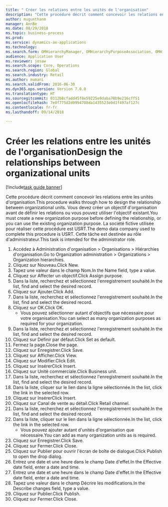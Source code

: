 ```yaml
--- 
title: " Créer les relations entre les unités de l'organisation"
description: "Cette procédure décrit comment concevoir les relations entre les unités d'organisation."
author: mugunthanm
manager: AnnBe
ms.date: 08/29/2018
ms.topic: business-process
ms.prod: 
ms.service: dynamics-ax-applications
ms.technology: 
ms.search.form: OMHierarchyManager, OMHierarchyPurposeAssociation, OMHierarchySelection, HierarchyDesigner, OMNodeSelection,  HierarchyPublishAndCloseForm
audience: Application User
ms.reviewer: josaw
ms.search.scope: Core, Operations
ms.search.region: Global
ms.search.industry: Retail
ms.author: mumani
ms.search.validFrom: 2016-06-30
ms.dyn365.ops.version: Version 7.0.0
ms.translationtype: HT
ms.sourcegitcommit: 0312b8cfadd45f8e59225e9daba78b9e216cff51
ms.openlocfilehash: 7e0f775d2d0994708da1435523e0d1f497af127c
ms.contentlocale: fr-fr
ms.lasthandoff: 09/14/2018

---
```

# <a name="design-the-relationships-between-organizational-units"></a><span data-ttu-id="0ff62-103"> Créer les relations entre les unités de l'organisation</span><span class="sxs-lookup"><span data-stu-id="0ff62-103">Design the relationships between organizational units</span></span>

[!include[task guide banner](../includes/task-guide-banner.md)]

<span data-ttu-id="0ff62-104">Cette procédure décrit comment concevoir les relations entre les unités d'organisation.</span><span class="sxs-lookup"><span data-stu-id="0ff62-104">This procedure walks through how to design the relationship between organizational units.</span></span> <span data-ttu-id="0ff62-105">Vous devez créer un objectif d'organisation avant de définir les relations ou vous pouvez utiliser l'objectif existant.</span><span class="sxs-lookup"><span data-stu-id="0ff62-105">You must create a new organization purpose before defining the relationship, or you can use the existing organization purpose.</span></span> <span data-ttu-id="0ff62-106">La société fictive utilisée pour réaliser cette procédure est USRT.</span><span class="sxs-lookup"><span data-stu-id="0ff62-106">The demo data company used to complete this procedure is USRT.</span></span> <span data-ttu-id="0ff62-107">Cette tâche est destinée au rôle d'administrateur.</span><span class="sxs-lookup"><span data-stu-id="0ff62-107">This task is intended for the administrator role.</span></span>

1. <span data-ttu-id="0ff62-108">Accédez à Administration d'organisation > Organisations > Hiérarchies d'organisation.</span><span class="sxs-lookup"><span data-stu-id="0ff62-108">Go to Organization administration > Organizations > Organization hierarchies.</span></span>
2. <span data-ttu-id="0ff62-109">Cliquez sur Nouveau.</span><span class="sxs-lookup"><span data-stu-id="0ff62-109">Click New.</span></span>
3. <span data-ttu-id="0ff62-110">Tapez une valeur dans le champ Nom.</span><span class="sxs-lookup"><span data-stu-id="0ff62-110">In the Name field, type a value.</span></span>
4. <span data-ttu-id="0ff62-111">Cliquez sur Affecter un objectif.</span><span class="sxs-lookup"><span data-stu-id="0ff62-111">Click Assign purpose.</span></span>
5. <span data-ttu-id="0ff62-112">Dans la liste, recherchez et sélectionnez l'enregistrement souhaité.</span><span class="sxs-lookup"><span data-stu-id="0ff62-112">In the list, find and select the desired record.</span></span>
6. <span data-ttu-id="0ff62-113">Cliquez sur Ajouter.</span><span class="sxs-lookup"><span data-stu-id="0ff62-113">Click Add.</span></span>
7. <span data-ttu-id="0ff62-114">Dans la liste, recherchez et sélectionnez l'enregistrement souhaité.</span><span class="sxs-lookup"><span data-stu-id="0ff62-114">In the list, find and select the desired record.</span></span>
8. <span data-ttu-id="0ff62-115">Cliquez sur OK.</span><span class="sxs-lookup"><span data-stu-id="0ff62-115">Click OK.</span></span>
    * <span data-ttu-id="0ff62-116">Vous pouvez sélectionner autant d'objectifs que nécessaire pour votre organisation.</span><span class="sxs-lookup"><span data-stu-id="0ff62-116">You can select as many organization purposes as required for your organization.</span></span>  
9. <span data-ttu-id="0ff62-117">Dans la liste, recherchez et sélectionnez l'enregistrement souhaité.</span><span class="sxs-lookup"><span data-stu-id="0ff62-117">In the list, find and select the desired record.</span></span>
10. <span data-ttu-id="0ff62-118">Cliquez sur Définir par défaut.</span><span class="sxs-lookup"><span data-stu-id="0ff62-118">Click Set as default.</span></span>
11. <span data-ttu-id="0ff62-119">Fermez la page.</span><span class="sxs-lookup"><span data-stu-id="0ff62-119">Close the page.</span></span>
12. <span data-ttu-id="0ff62-120">Cliquez sur Enregistrer.</span><span class="sxs-lookup"><span data-stu-id="0ff62-120">Click Save.</span></span>
13. <span data-ttu-id="0ff62-121">Cliquez sur Afficher.</span><span class="sxs-lookup"><span data-stu-id="0ff62-121">Click View.</span></span>
14. <span data-ttu-id="0ff62-122">Cliquez sur Modifier.</span><span class="sxs-lookup"><span data-stu-id="0ff62-122">Click Edit.</span></span>
15. <span data-ttu-id="0ff62-123">Cliquez sur Insérer</span><span class="sxs-lookup"><span data-stu-id="0ff62-123">Click Insert.</span></span>
16. <span data-ttu-id="0ff62-124">Cliquez sur Unité commerciale.</span><span class="sxs-lookup"><span data-stu-id="0ff62-124">Click Business unit.</span></span>
17. <span data-ttu-id="0ff62-125">Dans la liste, recherchez et sélectionnez l'enregistrement souhaité.</span><span class="sxs-lookup"><span data-stu-id="0ff62-125">In the list, find and select the desired record.</span></span>
18. <span data-ttu-id="0ff62-126">Dans la liste, cliquer sur le lien dans la ligne sélectionnée.</span><span class="sxs-lookup"><span data-stu-id="0ff62-126">In the list, click the link in the selected row.</span></span>
19. <span data-ttu-id="0ff62-127">Cliquez sur Insérer</span><span class="sxs-lookup"><span data-stu-id="0ff62-127">Click Insert.</span></span>
20. <span data-ttu-id="0ff62-128">Cliquez sur Canal de vente au détail.</span><span class="sxs-lookup"><span data-stu-id="0ff62-128">Click Retail channel.</span></span>
21. <span data-ttu-id="0ff62-129">Dans la liste, recherchez et sélectionnez l'enregistrement souhaité.</span><span class="sxs-lookup"><span data-stu-id="0ff62-129">In the list, find and select the desired record.</span></span>
22. <span data-ttu-id="0ff62-130">Dans la liste, cliquer sur le lien dans la ligne sélectionnée.</span><span class="sxs-lookup"><span data-stu-id="0ff62-130">In the list, click the link in the selected row.</span></span>
    * <span data-ttu-id="0ff62-131">Vous pouvez ajouter autant d'unités d'organisation que nécessaire.</span><span class="sxs-lookup"><span data-stu-id="0ff62-131">You can add as many organization units as is required.</span></span>  
23. <span data-ttu-id="0ff62-132">Cliquez sur Enregistrer.</span><span class="sxs-lookup"><span data-stu-id="0ff62-132">Click Save.</span></span>
24. <span data-ttu-id="0ff62-133">Cliquez sur Fermer.</span><span class="sxs-lookup"><span data-stu-id="0ff62-133">Click Close.</span></span>
25. <span data-ttu-id="0ff62-134">Cliquez sur Publier pour ouvrir l'écran de boîte de dialogue.</span><span class="sxs-lookup"><span data-stu-id="0ff62-134">Click Publish to open the drop dialog.</span></span>
26. <span data-ttu-id="0ff62-135">Entrez une date et une heure dans le champ Date d'effet.</span><span class="sxs-lookup"><span data-stu-id="0ff62-135">In the Effective date field, enter a date and time.</span></span>
27. <span data-ttu-id="0ff62-136">Entrez une date et une heure dans le champ Date d'effet.</span><span class="sxs-lookup"><span data-stu-id="0ff62-136">In the Effective date field, enter a date and time.</span></span>
28. <span data-ttu-id="0ff62-137">Tapez une valeur dans le champ Décrire les modifications.</span><span class="sxs-lookup"><span data-stu-id="0ff62-137">In the Describe changes field, type a value.</span></span>
29. <span data-ttu-id="0ff62-138">Cliquez sur Publier.</span><span class="sxs-lookup"><span data-stu-id="0ff62-138">Click Publish.</span></span>
30. <span data-ttu-id="0ff62-139">Cliquez sur Fermer.</span><span class="sxs-lookup"><span data-stu-id="0ff62-139">Click Close.</span></span>


